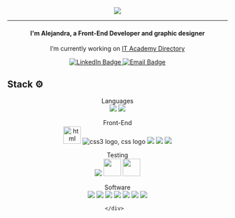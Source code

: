 
<div id="header" align="center">
  <img src="https://user-images.githubusercontent.com/18453013/208659060-f40264db-58c3-49f6-a858-4091c6319a16.gif"/>
</div>

------------------------------------------------
<div align="center">
  <h4>I'm Alejandra, a Front-End Developer and graphic designer</h4>
  <p>I’m currently working on <a href="https://github.com/IT-Academy-BCN/ita-directory">IT Academy Directory</a><p>
  </div>
 
<div id="badges"  align="center">
  <a href="https://www.linkedin.com/in/adaldin/">
    <img src="https://img.shields.io/badge/LinkedIn-blue?style=for-the-badge&logo=linkedin&logoColor=white" alt="LinkedIn Badge"/>
  </a>
  <a href="mailto:aledaldin@gmail.com">
    <img src="https://img.shields.io/badge/Email-red?style=for-the-badge&logo=email&logoColor=white" alt="Email Badge"/>
  </a>
</div>
<div align="center">
   <img src="https://komarev.com/ghpvc/?username=adaldin&style=flat-square&color=blue" alt=""/>
  </div>


## Stack ⚙️
<div align="center">
  Languages <br>
  <img src="https://img.icons8.com/color/48/null/javascript--v1.png"/>
   <img src="https://img.icons8.com/color/48/null/typescript.png"/>

Front-End <br>
<img src="https://img.icons8.com/external-those-icons-flat-those-icons/48/000000/external-HTML5-programming-and-development-those-icons-flat-those-icons.png" alt="html logo" width="40px"/>
  <img src="https://img.icons8.com/color/48/000000/css3.png" alt="css3 logo, css logo"/>
   <img src="https://img.icons8.com/color/48/000000/bootstrap.png"/>
  <img src="https://img.icons8.com/color/48/null/tailwindcss.png"/>
  <img src="https://img.icons8.com/external-xnimrodx-lineal-gradient-xnimrodx/64/000000/external-responsive-responsive-design-xnimrodx-lineal-gradient-xnimrodx.png"/>
  
  Testing <br>
  <img src="https://user-images.githubusercontent.com/18453013/208672151-0cedb5a7-ded2-4753-aeee-4c395c895eb7.png" />
<img src="https://cdn.freebiesupply.com/logos/large/2x/jest-logo-png-transparent.png" width="40px"/>
  <img src="https://vitest.dev/logo-shadow.svg" width="40px"/>

  Software <br>
  <img src="https://img.icons8.com/color/48/null/git.png"/>
  <img src="https://img.icons8.com/color/48/null/figma--v1.png"/>
  <img src="https://img.icons8.com/color/48/null/adobe-illustrator--v1.png"/>
  <img src="https://img.icons8.com/color/48/null/adobe-photoshop--v1.png"/>
  <img src="https://img.icons8.com/color/48/null/figma--v1.png"/>
  <img src="https://img.icons8.com/color/48/null/adobe-premiere-pro--v1.png"/>
  <img src="https://img.icons8.com/color/48/null/visual-studio-code-2019.png"/>

  
    </div>  
    
 

